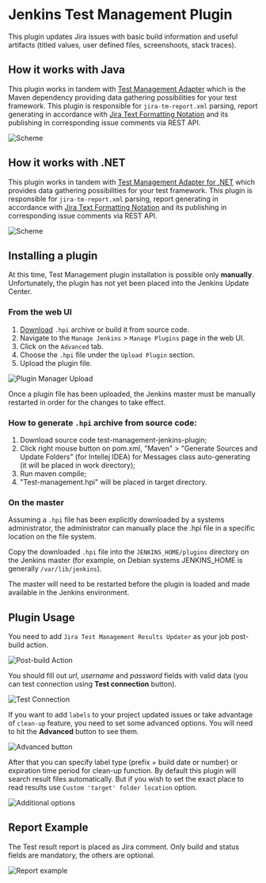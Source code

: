 # Jenkins Test Management Plugin
This plugin updates Jira issues with basic build information and useful artifacts (titled values, user defined files, screenshoots, stack traces).

## How it works with Java

This plugin works in tandem with [Test Management Adapter] which is the Maven dependency providing data gathering possibilities for your test framework. This plugin is responsible for `jira-tm-report.xml` parsing, report generating in accordance with [Jira Text Formatting Notation] and its publishing in corresponding issue comments via REST API.

![Scheme](/images/readme_main_scheme.jpg)

## How it works with .NET

This plugin works in tandem with [Test Management Adapter for .NET] which provides data gathering possibilities for your test framework. This plugin is responsible for `jira-tm-report.xml` parsing, report generating in accordance with [Jira Text Formatting Notation] and its publishing in corresponding issue comments via REST API.

![Scheme](/images/readme_main_scheme_NET.jpg)

## Installing a plugin

At this time, Test Management plugin installation is possible only **manually**. Unfortunately, the plugin has not yet been placed into the Jenkins Update Center.

### From the web UI

1. [Download](https://github.com/at-lab-development/jenkins-test-management-plugin/blob/master/ready-to-use_test-management.hpi/test-management.hpi) `.hpi` archive or build it from source code.
1. Navigate to the `Manage Jenkins` > `Manage Plugins` page in the web UI.
1. Click on the `Advanced` tab.
1. Choose the `.hpi` file under the `Upload Plugin` section.
1. Upload the plugin file.

![Plugin Manager Upload](https://jenkins.io/doc/book/resources/managing/plugin-manager-upload.png)

Once a plugin file has been uploaded, the Jenkins master must be manually restarted in order for the changes to take effect.

### How to generate `.hpi` archive from source code:

1. Download source code test-management-jenkins-plugin;
2. Click right mouse button on pom.xml, "Maven" > "Generate Sources and Update Folders" (for Intellej IDEA) for Messages class auto-generating (it will be placed in work directory);
3. Run maven compile;
4. "Test-management.hpi" will be placed in target directory.

### On the master

Assuming a `.hpi` file has been explicitly downloaded by a systems administrator, the administrator can manually place the .hpi file in a specific location on the file system.

Copy the downloaded `.hpi` file into the `JENKINS_HOME/plugins` directory on the Jenkins master (for example, on Debian systems JENKINS_HOME is generally `/var/lib/jenkins`).

The master will need to be restarted before the plugin is loaded and made available in the Jenkins environment.

## Plugin Usage

You need to add `Jira Test Management Results Updater` as your job post-build action. 

![Post-build Action](/images/readme_file_00.jpg)

You should fill out _url_, _username_ and _password_ fields with valid data (you can test connection using **Test connection** button). 

![Test Connection](/images/readme_file_01.jpg)

If you want to add `labels` to your project updated issues or take advantage of `clean-up` feature, you 
need to set some advanced options. You will need to hit the **Advanced** button to see them.

![Advanced button](/images/readme_file_02.jpg)

After that you can specify label type (prefix + build date or number) or expiration time period for clean-up function.
By default this plugin will search result files automatically. But if you wish to set the exact place to read results use `Custom 'target' folder location` option.

![Additional options](/images/post-build-action-full.jpg)

## Report Example

The Test result report is placed as Jira comment. Only build and status fields are mandatory, the others are optional. 

![Report example](/images/readme_file_04.jpg)

[Test Management Adapter]: https://github.com/at-lab-development/adapter-java-sources
[Test Management Adapter for .NET]: https://github.com/at-lab-development/adapter-.net-source
[Jira Text Formatting Notation]: https://jira.atlassian.com/secure/WikiRendererHelpAction.jspa?section=all

